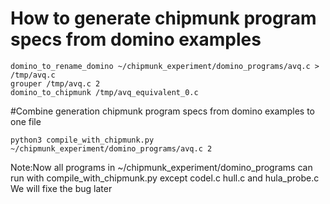 # How to generate chipmunk program specs from domino examples

```shell
domino_to_rename_domino ~/chipmunk_experiment/domino_programs/avq.c > /tmp/avq.c
grouper /tmp/avq.c 2
domino_to_chipmunk /tmp/avq_equivalent_0.c
```

#Combine generation chipmunk program specs from domino examples to one file
```shell
python3 compile_with_chipmunk.py ~/chipmunk_experiment/domino_programs/avq.c 2
```

Note:Now all programs in ~/chipmunk_experiment/domino_programs can run with compile_with_chipmunk.py except codel.c hull.c and hula_probe.c
     We will fixe the bug later
